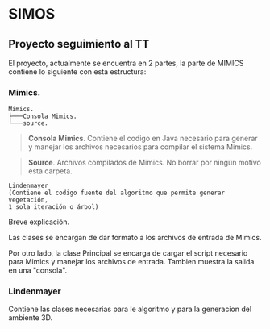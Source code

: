 # SIMOS
## Proyecto seguimiento al TT

El proyecto, actualmente se encuentra en 2 partes, la parte de MIMICS contiene lo siguiente con esta estructura:

### Mimics.

    Mimics.
    ├───Consola Mimics.
    └───source.
    
>   **Consola Mimics**. Contiene el codigo en Java necesario para generar y manejar los archivos
necesarios para compilar el sistema Mimics. 

>   **Source**. Archivos compilados de Mimics. No borrar por ningún motivo esta carpeta.
    
    Lindenmayer 
    (Contiene el codigo fuente del algoritmo que permite generar vegetación, 
    1 sola iteración o árbol)


Breve explicación.

Las clases se encargan de dar formato a los archivos de entrada de Mimics.

Por otro lado, la clase Principal se encarga de cargar el script necesario para Mimics y manejar los archivos de entrada.
Tambien muestra la salida en una "consola".


### Lindenmayer

Contiene las clases necesarias para le algoritmo y para la generacion del ambiente 3D.







